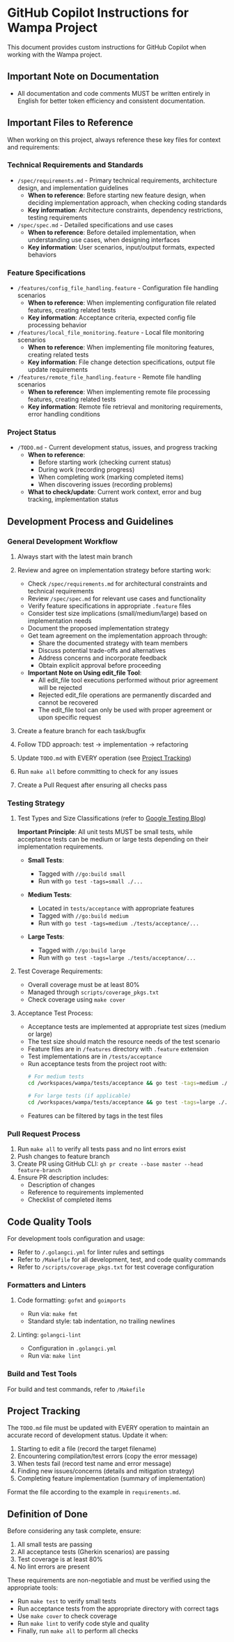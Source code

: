 # GitHub Copilot Instructions for Wampa Project

This document provides custom instructions for GitHub Copilot when working with the Wampa project.

## Important Note on Documentation

- All documentation and code comments MUST be written entirely in English for better token efficiency and consistent documentation.

## Important Files to Reference

When working on this project, always reference these key files for context and requirements:

### Technical Requirements and Standards
- `/spec/requirements.md` - Primary technical requirements, architecture design, and implementation guidelines
  - **When to reference**: Before starting new feature design, when deciding implementation approach, when checking coding standards
  - **Key information**: Architecture constraints, dependency restrictions, testing requirements
- `/spec/spec.md` - Detailed specifications and use cases
  - **When to reference**: Before detailed implementation, when understanding use cases, when designing interfaces
  - **Key information**: User scenarios, input/output formats, expected behaviors

### Feature Specifications
- `/features/config_file_handling.feature` - Configuration file handling scenarios
  - **When to reference**: When implementing configuration file related features, creating related tests
  - **Key information**: Acceptance criteria, expected config file processing behavior
- `/features/local_file_monitoring.feature` - Local file monitoring scenarios
  - **When to reference**: When implementing file monitoring features, creating related tests
  - **Key information**: File change detection specifications, output file update requirements
- `/features/remote_file_handling.feature` - Remote file handling scenarios
  - **When to reference**: When implementing remote file processing features, creating related tests
  - **Key information**: Remote file retrieval and monitoring requirements, error handling conditions

### Project Status
- `/TODO.md` - Current development status, issues, and progress tracking
  - **When to reference**: 
    - Before starting work (checking current status)
    - During work (recording progress)
    - When completing work (marking completed items)
    - When discovering issues (recording problems)
  - **What to check/update**: Current work context, error and bug tracking, implementation status

## Development Process and Guidelines

### General Development Workflow
1. Always start with the latest main branch
2. Review and agree on implementation strategy before starting work:
   - Check `/spec/requirements.md` for architectural constraints and technical requirements
   - Review `/spec/spec.md` for relevant use cases and functionality
   - Verify feature specifications in appropriate `.feature` files
   - Consider test size implications (small/medium/large) based on implementation needs
   - Document the proposed implementation strategy
   - Get team agreement on the implementation approach through:
     - Share the documented strategy with team members
     - Discuss potential trade-offs and alternatives
     - Address concerns and incorporate feedback
     - Obtain explicit approval before proceeding
   - **Important Note on Using edit_file Tool**:
     - All edit_file tool executions performed without prior agreement will be rejected
     - Rejected edit_file operations are permanently discarded and cannot be recovered
     - The edit_file tool can only be used with proper agreement or upon specific request

3. Create a feature branch for each task/bugfix
4. Follow TDD approach: test → implementation → refactoring
5. Update `TODO.md` with EVERY operation (see [Project Tracking](#project-tracking))
6. Run `make all` before committing to check for any issues
7. Create a Pull Request after ensuring all checks pass

### Testing Strategy

1. Test Types and Size Classifications (refer to [Google Testing Blog](https://testing.googleblog.com/2010/12/test-sizes.html))
   
   **Important Principle**: All unit tests MUST be small tests, while acceptance tests can be medium or large tests depending on their implementation requirements.
   
   - **Small Tests**:
     - Tagged with `//go:build small`
     - Run with `go test -tags=small ./...`
     
   - **Medium Tests**:
     - Located in `tests/acceptance` with appropriate features
     - Tagged with `//go:build medium`
     - Run with `go test -tags=medium ./tests/acceptance/...`
     
   - **Large Tests**:
     - Tagged with `//go:build large`
     - Run with `go test -tags=large ./tests/acceptance/...`

2. Test Coverage Requirements:
   - Overall coverage must be at least 80%
   - Managed through `scripts/coverage_pkgs.txt`
   - Check coverage using `make cover`

3. Acceptance Test Process:
   - Acceptance tests are implemented at appropriate test sizes (medium or large)
   - The test size should match the resource needs of the test scenario
   - Feature files are in `/features` directory with `.feature` extension
   - Test implementations are in `/tests/acceptance`
   - Run acceptance tests from the project root with:
     ```bash
     # For medium tests
     cd /workspaces/wampa/tests/acceptance && go test -tags=medium ./...
     
     # For large tests (if applicable)
     cd /workspaces/wampa/tests/acceptance && go test -tags=large ./...
     ```
   - Features can be filtered by tags in the test files

### Pull Request Process
1. Run `make all` to verify all tests pass and no lint errors exist
2. Push changes to feature branch
3. Create PR using GitHub CLI: `gh pr create --base master --head feature-branch`
4. Ensure PR description includes:
   - Description of changes
   - Reference to requirements implemented
   - Checklist of completed items

## Code Quality Tools

For development tools configuration and usage:
- Refer to `/.golangci.yml` for linter rules and settings
- Refer to `/Makefile` for all development, test, and code quality commands
- Refer to `/scripts/coverage_pkgs.txt` for test coverage configuration

### Formatters and Linters
1. Code formatting: `gofmt` and `goimports`
   - Run via: `make fmt`
   - Standard style: tab indentation, no trailing newlines

2. Linting: `golangci-lint`
   - Configuration in `.golangci.yml`
   - Run via: `make lint`

### Build and Test Tools
For build and test commands, refer to `/Makefile`

## Project Tracking

The `TODO.md` file must be updated with EVERY operation to maintain an accurate record of development status. Update it when:

1. Starting to edit a file (record the target filename)
2. Encountering compilation/test errors (copy the error message)
3. When tests fail (record test name and error message)
4. Finding new issues/concerns (details and mitigation strategy)
5. Completing feature implementation (summary of implementation)

Format the file according to the example in `requirements.md`.

## Definition of Done

Before considering any task complete, ensure:
1. All small tests are passing
2. All acceptance tests (Gherkin scenarios) are passing
3. Test coverage is at least 80%
4. No lint errors are present

These requirements are non-negotiable and must be verified using the appropriate tools:
- Run `make test` to verify small tests
- Run acceptance tests from the appropriate directory with correct tags
- Use `make cover` to check coverage
- Run `make lint` to verify code style and quality
- Finally, run `make all` to perform all checks